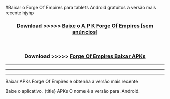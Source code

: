 #Baixar o Forge Of Empires   para tablets Android gratuitos a versão mais recente hjyhp


<div align="center">
<h3>Download >>>>> <a href="https://pt-web.web.app/?pt= Forge Of Empires ">Baixe o A P K Forge Of Empires  [sem anúncios]</a></h3><br>

<h3>Download >>>>> <a href="https://pt-web.web.app/?pt= Forge Of Empires ">Forge Of Empires  Baixar APKs</a></h3>
</div>

----------------------------------------------------------

----------------------------------------------------------

----------------------------------------------------------

Baixar APKs Forge Of Empires  e obtenha a versão mais recente

Baixe o aplicativo. {title} APKs O nome é a versão para .Android.


